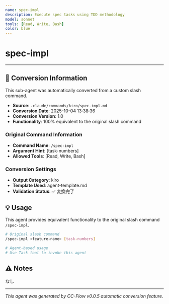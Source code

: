 ```yaml
---
name: spec-impl
description: Execute spec tasks using TDD methodology
model: sonnet
tools: [Read, Write, Bash]
color: blue
---
```


# spec-impl



---

## 🔄 Conversion Information

This sub-agent was automatically converted from a custom slash command.

- **Source**: `.claude/commands/kiro/spec-impl.md`
- **Conversion Date**: 2025-10-04 13:38:36
- **Conversion Version**: 1.0
- **Functionality**: 100% equivalent to the original slash command

### Original Command Information

- **Command Name**: `/spec-impl`
- **Argument Hint**: <feature-name> [task-numbers]
- **Allowed Tools**: [Read, Write, Bash]

### Conversion Settings

- **Output Category**: kiro
- **Template Used**: agent-template.md
- **Validation Status**: ✅ 変換完了

## 💡 Usage

This agent provides equivalent functionality to the original slash command `/spec-impl`.

```bash
# Original slash command
/spec-impl <feature-name> [task-numbers]

# Agent-based usage
# Use Task tool to invoke this agent
```

## ⚠️ Notes

なし

---

_This agent was generated by CC-Flow v0.0.5 automatic conversion feature._

